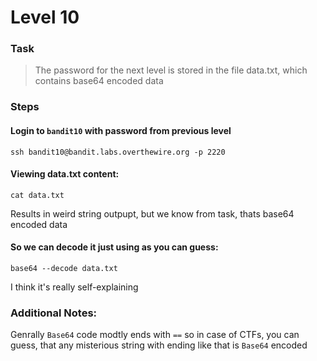 Level 10
======

### Task

> The password for the next level is stored in the file data.txt, which contains base64 encoded data

### Steps

#### Login to `bandit10` with password from previous level
`ssh bandit10@bandit.labs.overthewire.org -p 2220`

#### Viewing data.txt content:
`cat data.txt`

Results in weird string outpupt, but we know from task, thats base64 encoded data

#### So we can decode it just using as you can guess:
`base64 --decode data.txt`

I think it's really self-explaining

### Additional Notes:

Genrally `Base64` code modtly ends with `==` so in case of CTFs, you can guess, that any misterious string with ending like that is `Base64` encoded

